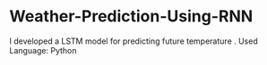 # Weather-Prediction-Using-RNN
I developed a LSTM model for predicting future temperature .
Used Language: Python
